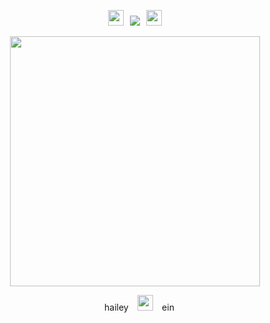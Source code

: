 <p align= "center"> <p align="center"> <img src= "https://cdn.discordapp.com/emojis/1181653387008294932.gif?size=28&quality=lossless" width="25">⠀<img src= "https://komarev.com/ghpvc/?username=hhaileykin&label&color=red&label=angels" </p>⠀<img src= "https://cdn.discordapp.com/emojis/1181653399410835598.gif?size=28&quality=lossless" width="25">

<p align= "center"> <img src= "https://64.media.tumblr.com/d0bf21488aa16826209c000e913bfe57/a97ee1baeaa45d9f-0a/s1280x1920/eebde66ff50e7824295071f65ee8672c645f7deb.pnj"width="400"> </p>

<p align="center"> hailey⠀ <img src= "https://cdn.discordapp.com/emojis/1176087621408141352.gif?size=28&quality=lossless"<img src= "https://cdn.discordapp.com/emojis/1176087621408141352.gif?size=28&quality=lossless"width="25"> ⠀ein</p> 


